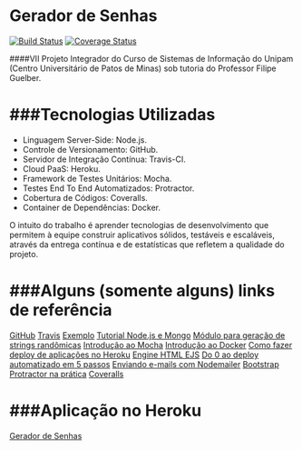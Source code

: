 # Gerador de Senhas

[![Build Status](https://travis-ci.org/CarlosTWMF/geradordesenhas.svg?branch=master)](https://travis-ci.org/CarlosTWMF/geradordesenhas)
[![Coverage Status](https://coveralls.io/repos/CarlosTWMF/geradordesenhas/badge.svg?branch=master)](https://coveralls.io/r/CarlosTWMF/geradordesenhas?branch=master)

####VII Projeto Integrador do Curso de Sistemas de Informação do Unipam (Centro Universitário de Patos de Minas) sob tutoria do Professor Filipe Guelber.

###Tecnologias Utilizadas
===========
* Linguagem Server-Side: Node.js.
* Controle de Versionamento: GitHub.
* Servidor de Integração Contínua: Travis-CI.
* Cloud PaaS: Heroku.
* Framework de Testes Unitários: Mocha.
* Testes End To End Automatizados: Protractor.
* Cobertura de Códigos: Coveralls.
* Container de Dependências: Docker.

O intuito do trabalho é aprender tecnologias de desenvolvimento que permitem à equipe construir aplicativos sólidos, testáveis e escaláveis, através da entrega contínua e de estatísticas que refletem a qualidade do projeto.

###Alguns (somente alguns) links de referência
===========
[GitHub](https://help.github.com/articles/generating-ssh-keys/#step-4-add-your-ssh-key-to-your-account)
[Travis](http://docs.travis-ci.com/user/build-configuration/#The-Build-Matrix)
[Exemplo](http://www.sitepoint.com/php-continuous-integration-travis-ci/)
[Tutorial Node.js e Mongo](http://cwbuecheler.com/web/tutorials/2013/node-express-mongo/)
[Módulo para geração de strings randômicas](https://www.npmjs.com/package/randomstring)
[Introdução ao Mocha](http://www.marcioalthmann.net/2014/01/tdd-e-node-js-introducao-ao-mocha/)
[Introdução ao Docker](https://www.airpair.com/docker/posts/introducao-ao-docker-para-o-desenvolvedor-nodejs#pr-ximo-post-adicionando-docker-a-uma-aplica-o-existente-executando-e-conectando-containers)
[Como fazer deploy de aplicações no Heroku](http://www.pinceladasdaweb.com.br/blog/2013/03/01/como-fazer-deploy-de-apps-para-o-heroku/)
[Engine HTML EJS](https://scotch.io/tutorials/use-ejs-to-template-your-node-application)
[Do 0 ao deploy automatizado em 5 passos](https://lricoy.wordpress.com/2015/02/12/iniciando-com-angular-e-nodeexpress-do-0-ao-deploy-em-5-passos/)
[Enviando e-mails com Nodemailer](http://adilapapaya.com/docs/nodemailer/)
[Bootstrap](http://getbootstrap.com)
[Protractor na prática](http://www.ng-newsletter.com/posts/practical-protractor.html)
[Coveralls](https://coveralls.io/)

###Aplicação no Heroku
===========
[Gerador de Senhas](https://geradordesenhas.herokuapp.com/)